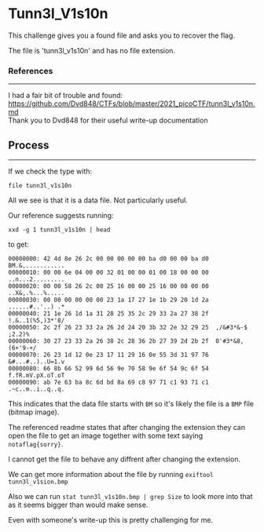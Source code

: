 # Tunn3l_V1s10n

This challenge gives you a found file and asks you to recover the flag.

The file is 'tunn3l_v1s10n' and has no file extension.

### References
----------------------

I had a fair bit of trouble and found:
https://github.com/Dvd848/CTFs/blob/master/2021_picoCTF/tunn3l_v1s10n.md  
Thank you to Dvd848 for their useful write-up documentation

## Process
-------------------------
If we check the type with:

```
file tunn3l_v1s10n
```

All we see is that it is a data file. Not particularly useful.

Our reference suggests running:
```
xxd -g 1 tunn3l_v1s10n | head
```

to get:

```
00000000: 42 4d 8e 26 2c 00 00 00 00 00 ba d0 00 00 ba d0  BM.&,...........
00000010: 00 00 6e 04 00 00 32 01 00 00 01 00 18 00 00 00  ..n...2.........
00000020: 00 00 58 26 2c 00 25 16 00 00 25 16 00 00 00 00  ..X&,.%...%.....
00000030: 00 00 00 00 00 00 23 1a 17 27 1e 1b 29 20 1d 2a  ......#..'..) .*
00000040: 21 1e 26 1d 1a 31 28 25 35 2c 29 33 2a 27 38 2f  !.&..1(%5,)3*'8/
00000050: 2c 2f 26 23 33 2a 26 2d 24 20 3b 32 2e 32 29 25  ,/&#3*&-$ ;2.2)%
00000060: 30 27 23 33 2a 26 38 2c 28 36 2b 27 39 2d 2b 2f  0'#3*&8,(6+'9-+/
00000070: 26 23 1d 12 0e 23 17 11 29 16 0e 55 3d 31 97 76  &#...#..)..U=1.v
00000080: 66 8b 66 52 99 6d 56 9e 70 58 9e 6f 54 9c 6f 54  f.fR.mV.pX.oT.oT
00000090: ab 7e 63 ba 8c 6d bd 8a 69 c8 97 71 c1 93 71 c1  .~c..m..i..q..q.
```

This indicates that the data file starts with `BM` so it's likely the file is a `BMP` file (bitmap image).

The referenced readme states that after changing the extension they can open the file to get an image together with some text saying `notaflag{sorry}`.

I cannot get the file to behave any diffrent after changing the extension.

We can get more information about the file by running `exiftool tunn3l_v1sion.bmp`

Also we can run `stat tunn3l_v1s10n.bmp | grep Size` to look more into that as it seems bigger than would make sense.

Even with someone's write-up this is pretty challenging for me. 

